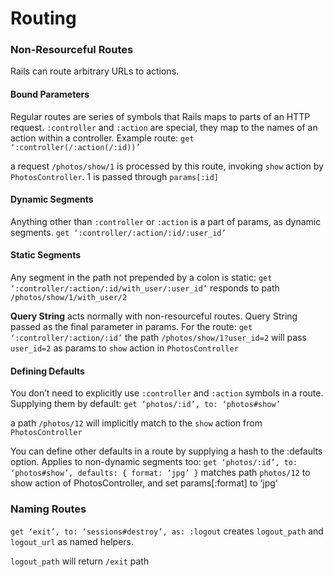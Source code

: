 # Routing
### Non-Resourceful Routes
Rails can route arbitrary URLs to actions.
#### Bound Parameters 
Regular routes are series of symbols that Rails maps to parts of an HTTP request. 
`:controller` and `:action` are special, they map to the names of an action within a controller. Example route:
`get ‘:controller(/:action(/:id))’`

a request `/photos/show/1` is processed by this route, invoking `show` action by `PhotosController`. 1 is passed through `params[:id]`
#### Dynamic Segments
Anything other than `:controller` or `:action` is a part of params, as dynamic segments.
`get ‘:controller/:action/:id/:user_id’`

#### Static Segments
Any segment in the path not prepended by a colon is static:
`get ‘:controller/:action/:id/with_user/:user_id’`
responds to path `/photos/show/1/with_user/2`

**Query String** acts normally with non-resourceful routes. Query String passed as the final parameter in params. For the route:
`get ‘:controller/:action/:id’`
the path `/photos/show/1?user_id=2` will pass `user_id=2` as params to `show` action in `PhotosController`

#### Defining Defaults
You don’t need to explicitly use `:controller` and `:action` symbols in a route. Supplying them by default:
`get ‘photos/:id’, to: ‘photos#show’`

a path `/photos/12` will implicitly match to the `show` action from `PhotosController`

You can define other defaults in a route by supplying a hash to the :defaults option. Applies to non-dynamic segments too:
`get ‘photos/:id’, to: ‘photos#show’, defaults: { format: ‘jpg’ }`
matches path `photos/12` to show action of PhotosController, and set params[:format] to ‘jpg’

### Naming Routes
`get ‘exit’, to: ‘sessions#destroy’, as: :logout`
creates `logout_path` and `logout_url` as named helpers.

`logout_path` will return `/exit` path
